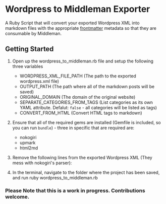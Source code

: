 Wordpress to Middleman Exporter
===============================

A Ruby Script that will convert your exported Wordpress XML into markdown files with the appropriate [frontmatter](http://middlemanapp.com/frontmatter/) metadata so that they are consumable by Middleman.

Getting Started
----

1.  Open up the wordpress_to_middleman.rb file and setup the following three variables
	- WORDPRESS_XML_FILE_PATH (The path to the exported wordpress.xml file)
	- OUTPUT_PATH (The path where all of the markdown posts will be saved)
	- ORIGINAL_DOMAIN (The domain of the original website)
	- SEPARATE_CATEGORIES_FROM_TAGS (List categories as its own YAML attribute. Defalut: `false` - all categories will be listed as tags)
	- CONVERT_FROM_HTML (Convert HTML tags to markdown)
2.  Ensure that all of the required gems are installed (Gemfile is included, so you can run `bundle`) - three in specific that are required are:
	- nokogiri
	- upmark
	- html2md
3.  Remove the following lines from the exported Wordpress XML (They mess with nokogiri's parser):
		<!-- Debugging help, do not remove -->
		<meta name="Framework" content="Kpress" />
		<meta name="Theme Version" content="1.4.1" />
		<meta name="Framework Version" content="1.4" />
		<meta name="CMS Version" content="3.5.2" />

3.  In the terminal, navigate to the folder where the project has been saved, and run 
		ruby wordpress_to_middleman.rb


### Please Note that this is a work in progress.  Contributions welcome.


